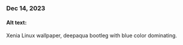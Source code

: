 ### Dec 14, 2023

#### Alt text:

Xenia Linux wallpaper, deepaqua bootleg with blue color dominating.
